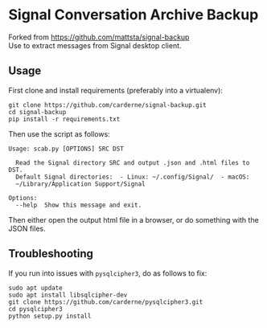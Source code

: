 # Signal Conversation Archive Backup
Forked from https://github.com/mattsta/signal-backup  
Use to extract messages from Signal desktop client.

## Usage
First clone and install requirements (preferably into a virtualenv):
```
git clone https://github.com/carderne/signal-backup.git
cd signal-backup
pip install -r requirements.txt
```

Then use the script as follows:
```
Usage: scab.py [OPTIONS] SRC DST

  Read the Signal directory SRC and output .json and .html files to DST.
  Default Signal directories:  - Linux: ~/.config/Signal/  - macOS:
  ~/Library/Application Support/Signal

Options:
  --help  Show this message and exit.
```

Then either open the output html file in a browser, or do something with the JSON files.

## Troubleshooting
If you run into issues with `pysqlcipher3`, do as follows to fix:
```
sudo apt update
sudo apt install libsqlcipher-dev
git clone https://github.com/carderne/pysqlcipher3.git
cd pysqlcipher3
python setup.py install
```

